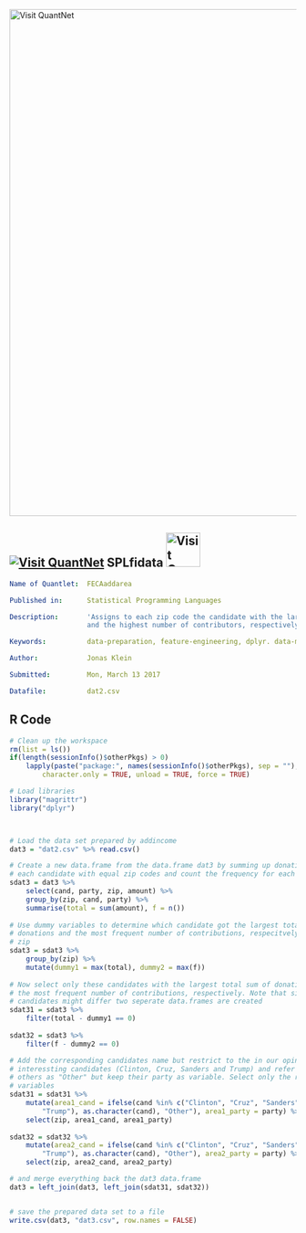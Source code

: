 [<img src="https://github.com/QuantLet/Styleguide-and-FAQ/blob/master/pictures/banner.png" width="888" alt="Visit QuantNet">](http://quantlet.de/)
## [<img src="https://github.com/QuantLet/Styleguide-and-FAQ/blob/master/pictures/qloqo.png" alt="Visit QuantNet">](http://quantlet.de/) **SPLfidata** [<img src="https://github.com/QuantLet/Styleguide-and-FAQ/blob/master/pictures/QN2.png" width="60" alt="Visit QuantNet 2.0">](http://quantlet.de/)

```yaml
Name of Quantlet:  FECAaddarea

Published in:      Statistical Programming Languages

Description:       'Assigns to each zip code the candidate with the largest sum of contributions 
                   and the highest number of contributors, respectively.'

Keywords:          data-preparation, feature-engineering, dplyr. data-manipulation, fec, election

Author:            Jonas Klein

Submitted:         Mon, March 13 2017

Datafile:          dat2.csv
```

## R Code
```r
# Clean up the workspace
rm(list = ls())
if(length(sessionInfo()$otherPkgs) > 0)
    lapply(paste("package:", names(sessionInfo()$otherPkgs), sep = ""), detach, 
        character.only = TRUE, unload = TRUE, force = TRUE)

# Load libraries
library("magrittr")
library("dplyr")



# Load the data set prepared by addincome
dat3 = "dat2.csv" %>% read.csv()

# Create a new data.frame from the data.frame dat3 by summing up donations to 
# each candidate with equal zip codes and count the frequency for each zip
sdat3 = dat3 %>% 
    select(cand, party, zip, amount) %>%
    group_by(zip, cand, party) %>%
    summarise(total = sum(amount), f = n())
    
# Use dummy variables to determine which candidate got the largest total sum of 
# donations and the most frequent number of contributions, respecitvely in each 
# zip
sdat3 = sdat3 %>% 
    group_by(zip) %>%
    mutate(dummy1 = max(total), dummy2 = max(f))
    
# Now select only these candidates with the largest total sum of donations and 
# the most frequent number of contributions, respectively. Note that since the 
# candidates might differ two seperate data.frames are created
sdat31 = sdat3 %>% 
    filter(total - dummy1 == 0)
    
sdat32 = sdat3 %>% 
    filter(f - dummy2 == 0)

# Add the corresponding candidates name but restrict to the in our opinion most 
# interessting candidates (Clinton, Cruz, Sanders and Trump) and refer to the 
# others as "Other" but keep their party as variable. Select only the relevant
# variables
sdat31 = sdat31 %>% 
    mutate(area1_cand = ifelse(cand %in% c("Clinton", "Cruz", "Sanders", 
        "Trump"), as.character(cand), "Other"), area1_party = party) %>%
    select(zip, area1_cand, area1_party)
    
sdat32 = sdat32 %>% 
    mutate(area2_cand = ifelse(cand %in% c("Clinton", "Cruz", "Sanders", 
        "Trump"), as.character(cand), "Other"), area2_party = party) %>%
    select(zip, area2_cand, area2_party)

# and merge everything back the dat3 data.frame
dat3 = left_join(dat3, left_join(sdat31, sdat32))


# save the prepared data set to a file
write.csv(dat3, "dat3.csv", row.names = FALSE)
```
